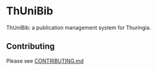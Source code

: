 # ThUniBib

ThUniBib: a publication management system for Thuringia.

## Contributing
Please see [CONTRIBUTING.md](CONTRIBUTING.md)
